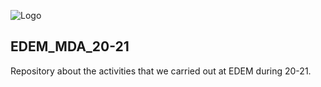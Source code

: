 ![Logo](https://n3m5z7t4.rocketcdn.me/wp-content/plugins/edem-shortcodes/public/img/logo-Edem.png)

## EDEM_MDA_20-21
Repository about the activities that we carried out at EDEM during 20-21.
